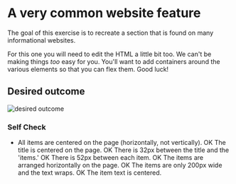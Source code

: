 # A very common website feature

The goal of this exercise is to recreate a section that is found on many informational websites.

For this one you will need to edit the HTML a little bit too. We can't be making things _too_ easy for you. You'll want to add containers around the various elements so that you can flex them. Good luck!

## Desired outcome

![desired outcome](./desired-outcome.png)

### Self Check

- All items are centered on the page (horizontally, not vertically).
OK The title is centered on the page.
OK There is 32px between the title and the 'items.'
OK There is 52px between each item.
OK The items are arranged horizontally on the page.
OK The items are only 200px wide and the text wraps.
OK The item text is centered.
